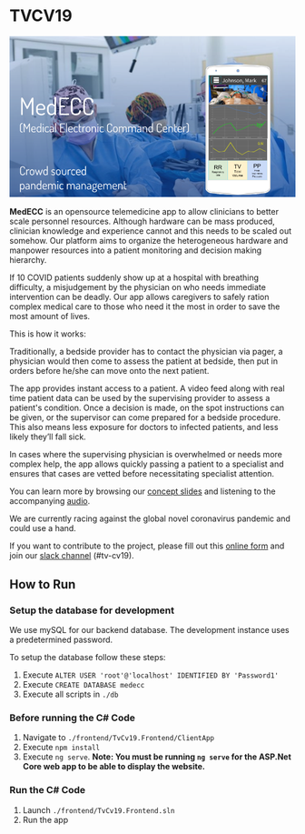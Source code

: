 # TVCV19

![](landing/Splash.png) 

**MedECC** is an opensource telemedicine app to allow clinicians to better scale personnel resources.
Although hardware can be mass produced, clinician knowledge and experience cannot and this needs to be scaled out somehow.
Our platform aims to organize the heterogeneous hardware and manpower resources into a patient monitoring and decision making hierarchy.

If 10 COVID patients suddenly show up at a hospital with breathing difficulty, a misjudgement by the physician on who needs immediate intervention can be deadly. Our app allows caregivers to safely ration complex medical care to those who need it the most in order to save the most amount of lives.

This is how it works:

Traditionally, a bedside provider has to contact the physician via pager, a physician would then come to assess the patient at bedside, then put in orders before he/she can move onto the next patient.

The app provides instant access to a patient. A video feed along with real time patient data can be used by the supervising provider to assess a patient's condition. Once a decision is made, on the spot instructions can be given, or the supervisor can come prepared for a bedside procedure. This also means less exposure for doctors to infected patients, and less likely they’ll fall sick.

In cases where the supervising physician is overwhelmed or needs more complex help, the app allows quickly passing a patient to a specialist and ensures that cases are vetted before necessitating specialist attention.

You can learn more by browsing our [concept slides](https://docs.google.com/presentation/d/1jx_JJByAbFSXHXhZfbF9ar7q-Zx0MacvegpB00uDiNY/edit?usp=sharing) and listening to the accompanying [audio](https://www.uberconference.com/getmp3/AMIfv96b4tICKo7poclDD1wA3ljoQGVjX5lJ87UGyMusDsqpWrA9_SicAiTtTIgBCxpy7tUZsg8eZMD__9GbqGigc21ryxLr58KPmLOuIUcWgVltLQEmKRbjEPGKtYLqD_cy1Fx86Uls0aoCrx9p41Y52YWyEJF-Uw.mp3).

We are currently racing against the global novel coronavirus pandemic and could use a hand. 

If you want to contribute to the project, please fill out this [online form](https://docs.google.com/forms/d/e/1FAIpQLSf2osgKSobmYf0kSwzRrotV2hk5i8TjtZZdn5XptA1UjeIXVA/viewform)  and join our [slack channel](https://join.slack.com/t/scalablecv19solutions/shared_invite/zt-cxcbnbyu-yu4dxzaMjjnQvBGkQYVkxw) (#tv-cv19).

## How to Run

### Setup the database for development
We use mySQL for our backend database.  The development instance uses a predetermined password.

To setup the database follow these steps:
1. Execute `ALTER USER 'root'@'localhost' IDENTIFIED BY 'Password1'`
1. Execute `CREATE DATABASE medecc`
1. Execute all scripts in `./db`

### Before running the C# Code
1. Navigate to `./frontend/TvCv19.Frontend/ClientApp`
1. Execute `npm install`
1. Execute `ng serve`.  **Note: You must be running `ng serve` for the ASP.Net Core web app to be able to display the website.**

### Run the C# Code
1. Launch `./frontend/TvCv19.Frontend.sln`
1. Run the app
